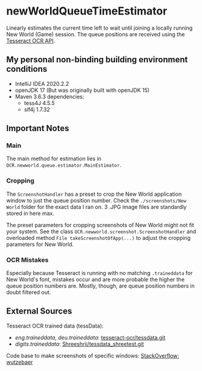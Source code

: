# newWorldQueueTimeEstimator
Linearly estimates the current time left to wait until joining a locally running New World (Game) session. The queue positions are received using the [Tesseract OCR API](https://github.com/tesseract-ocr/tesseract).

## My personal non-binding building environment conditions
- IntelliJ IDEA 2020.2.2
- openJDK 17 (But was originally built with openJDK 15)
- Maven 3.6.3 dependencies:
  - tess4J 4.5.5
  - slf4j 1.7.32

## Important Notes
### Main
The main method for estimation lies in `OCR.newworld.queue.estimator.MainEstimator`.

### Cropping
The `ScreenshotHandler` has a preset to crop the New World application window to just the queue position number. Check the `./screenshots/New World` folder for the exact data I ran on. 3 .JPG image files are standardly stored in here max.

The preset parameters for cropping screenshots of New World might not fit your system. See the class `OCR.newworld.screenshot.ScreenshotHandler` and overloaded method `File takeScreenshotOfApp(...)` to adjust the cropping parameters for New World.

### OCR Mistakes
Especially because Tesseract is running with no matching `.traineddata` for New World's font, mistakes occur and are more probable the higher the queue position numbers are. Mostly, though, are queue position numbers in doubt filtered out.  

## External Sources
Tesseract OCR trained data (tessData):
- *eng.traineddata*, *deu.traineddata*: [tesseract-ocr/tessdata.git](https://github.com/tesseract-ocr/tessdata.git)
- *digits.traineddata*: [Shreeshrii/tessdata_shreetest.git](https://github.com/Shreeshrii/tessdata_shreetest.git)

Code base to make screenshots of specific windows: [StackOverflow: wutzebaer](https://stackoverflow.com/a/47182139)
